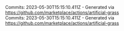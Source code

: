 Commits: 2023-05-30T15:15:10.411Z - Generated via https://github.com/marketplace/actions/artificial-grass
<br>
Commits: 2023-05-30T15:15:10.411Z - Generated via https://github.com/marketplace/actions/artificial-grass
<br>

